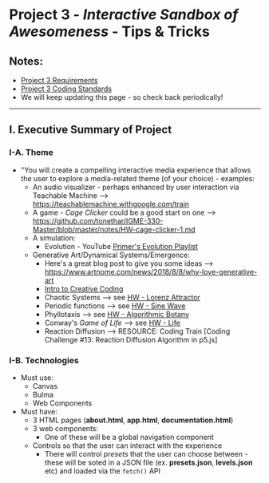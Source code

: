 # Project 3 - *Interactive Sandbox of Awesomeness* - Tips & Tricks

## Notes:

- [Project 3 Requirements](project-3.md)
- [Project 3 Coding Standards](code-style.md)
- We will keep updating this page - so check back periodically!

<hr>

## I. Executive Summary of Project

### I-A. Theme

- "You will create a compelling interactive media experience that allows the user to explore a media-related theme  (of your choice) - examples:
  - An audio visualizer - perhaps enhanced by user interaction via Teachable Machine --> https://teachablemachine.withgoogle.com/train
  - A game - *Cage Clicker* could be a good start on one --> https://github.com/tonethar/IGME-330-Master/blob/master/notes/HW-cage-clicker-1.md
  - A simulation:
    - Evolution - YouTube [Primer's Evolution Playlist](https://www.youtube.com/watch?v=oDvzbBRiNlA&list=PLKortajF2dPBWMIS6KF4RLtQiG6KQrTdB)
  - Generative Art/Dynamical Systems/Emergence:
    - Here's a great blog post to give you some ideas --> https://www.artnome.com/news/2018/8/8/why-love-generative-art
    - [Intro to Creative Coding](https://github.com/mattdesl/workshop-p5-intro/blob/master/README.md)
    - Chaotic Systems --> see [HW - Lorenz Attractor](https://github.com/tonethar/IGME-330-Master/blob/master/notes/HW-lorenz-attractor.md)
    - Periodic functions --> see [HW - Sine Wave](https://github.com/tonethar/IGME-330-Master/blob/master/notes/HW-sine-wave.md)
    - Phyllotaxis --> see [HW - Algorithmic Botany](https://github.com/tonethar/IGME-330-Master/blob/master/notes/HW-algorithmic-botany.md)
    - Conway's *Game of Life* --> see [HW - Life](https://github.com/tonethar/IGME-330-Master/blob/master/notes/HW-canvas-life.md)
    - Reaction Diffusion --> RESOURCE: Coding Train [Coding Challenge #13: Reaction Diffusion Algorithm in p5.js]
 
### I-B. Technologies
 - Must use:
   - Canvas
   - Bulma
   - Web Components
- Must have:
  - 3 HTML pages (**about.html**, **app.html**, **documentation.html**)
  - 3 web components:
    - One of these will be a global navigation component
  - Controls so that the user can interact with the experience
    - There will control *presets* that the user can choose between - these will be soted in a JSON file (ex. **presets.json**, **levels.json** etc) and loaded via the `fetch()` API


